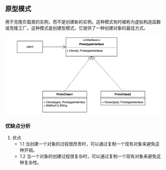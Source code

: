 ## 原型模式

用于克隆负载类的实例，而不是创建新的实例。这种模式有时被称为虚拟构造函数或克隆工厂。这种模式是创建型模式，它提供了一种创建对象的最佳方式。

![img.png](img.png)

### 优缺点分析
1. 优点
    - 1.1 当创建一个对象的过程很昂贵时，可以通过复制一个现有对象来避免这种开销。
    - 1.2 当一个对象的创建过程很复杂时，可以通过复制一个现有对象来避免这种复杂性。